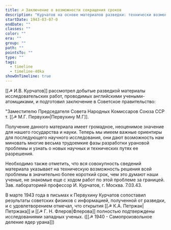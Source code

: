 ```yaml
---
title: ☭ Заключение о возможности сокращения сроков
description: "Курчатов на основе материалов разведки: технически возможно решить проблему в значительно более короткий срок"
startDate: 1943-03-07-0
endDate: ""
classes: ""
color: ""
era: ""
group: ""
path: ""
pointsTo: ""
type: ""
tags:
  - timeline
  - timeline-40ka
showOnTimeline: true
---
```

 [[☭ И.В. Курчатов]] рассмотрел добытые разведкой материалы исследовательских работ, проводимых английскими учеными-атомщиками, и подготовил заключение в Советское правительство:

"Заместителю Председателя Совета Народных Комиссаров Союза ССР т. [[☭ М.Г. Первухин|Первухину М.Г]].

Получение данного материала имеет громадное, неоценимое значение для нашего государства и науки. Теперь мы имеем важные ориентиры для последующего научного исследования, они дают возможность нам миновать многие весьма трудоемкие фазы разработки урановой проблемы и узнать о новых научных и технических путях ее разрешения.

Необходимо также отметить, что вся совокупность сведений материала указывает на техническую возможность решения всей проблемы в значительно более короткий срок, чем это думают наши ученые, не знакомые еще с ходом работ по этой проблеме за границей. Зав. лабораторией профессор И. Курчатов, г. Москва. 7.03.43.

В марте 1943 года в письмах к Первухину Курчатов сопоставил результаты советских физиков с информацией, полученной от разведки, и с удовлетворением отмечал, что открытия [[☭ К.А. Петржак|Петржака]] и [[☭ Г. Н. Флеров|Флерова]] полностью подтверждены исследованиями западных ученых. ([[☭ 1940 - Самопроизвольное деление ядер урана]])